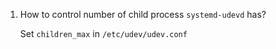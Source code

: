  1. How to control number of child process `systemd-udevd` has?
    
    Set `children_max` in `/etc/udev/udev.conf`
